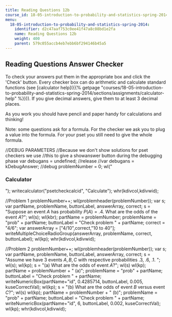 ```yaml
---
title: Reading Questions 12b
course_id: 18-05-introduction-to-probability-and-statistics-spring-2014
menu:
  18-05-introduction-to-probability-and-statistics-spring-2014:
    identifier: d2c47aaf753c0ee41f47a8c08bd1e2fa
    name: Reading Questions 12b
    weight: 400
    parent: 579c055accb4eb7ebb6bf294146b45a5
---
```

Reading Questions Answer Checker
--------------------------------

To check your answers put them in the appropriate box and click the 'Check' button. Every checker box can do arithmetic and calculate standard functions (see [calculator help]({{% getpage "courses/18-05-introduction-to-probability-and-statistics-spring-2014/sections/assignments/calculator-help" %}})). If you give decimal answers, give them to at least 3 decimal places.

As you work you should have pencil and paper handy for calculations and thinking!

Note: some questions ask for a formula. For the checker we ask you to plug a value into the formula. For your pset you still need to give the whole formula.

//DEBUG PARAMETERS //Because we don't show solutions for pset checkers we use //this to give a showanswer button during the debugging phase var debugans = undefined; //release //var debugans = kDebugAnswer; //debug problemNumber = 0; wl("<h3>Calculator</h3>"); writecalculator("psetcheckcalcid", "Calculate"); whr(kdivcol,kdivwid);

//Problem 1 problemNumber++; wl(problemheader(problemNumber)); var s; var partName, problemName, buttonLabel, answerArray, correct; s = "Suppose an event $A$ has probability $P(A) = .4$. What are the odds of the event $A$?"; wl(s); wl(kbr); partName = problemNumber; problemName = "prob" + partName; buttonLabel = "Check problem " + partName; correct = "4/6"; var answerArray = \["4/10",correct,"10 to 40"\]; writeMultipleChoiceRadioGroup(answerArray, problemName, correct, buttonLabel); wl(kp); whr(kdivcol,kdivwid);

//Problem 2 problemNumber++; wl(problemheader(problemNumber)); var s; var partName, problemName, buttonLabel, answerArray, correct; s = "Assume we have 3 events $A, B, C$ with respective probabilities .3, .6, .1. "; wl(s); wl(kp); s = "(a) What are the odds of event $A$?"; wl(s) wl(kp); partName = problemNumber + " (a)"; problemName = "prob" + partName; buttonLabel = "Check problem " + partName; writeNumericBox(partName+"id", 0.4285714, buttonLabel, 0.005, kuseCorrectVal); wl(kp); s = "(b) What are the odds of event $B$ versus event $C$?"; wl(s) wl(kp); partName = problemNumber + " (b)"; problemName = "prob" + partName; buttonLabel = "Check problem " + partName; writeNumericBox(partName+"id", 6, buttonLabel, 0.002, kuseCorrectVal); wl(kp); whr(kdivcol,kdivwid);